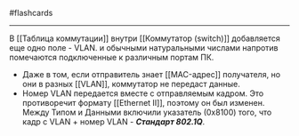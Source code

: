 #flashcards
***
В [[Таблица коммутации]] внутри [[Коммутатор (switch)]] добавляется еще одно поле - VLAN. и обычными натуральными числами напротив помечаются подключенные к различным портам ПК.
- Даже в том, если отправитель знает [[MAC-адрес]] получателя, но они в разных [[VLAN]], коммутатор не передаст данные.
- Номер VLAN передается вместе с отправляемым кадром. Это противоречит формату [[Ethernet II]], поэтому он был изменен. Между Типом и Данными включили указатель (0x8100) того, что кадр с VLAN + номер VLAN - ***Стандарт 802.1Q***.
<!--SR:!2025-10-03,5,250-->